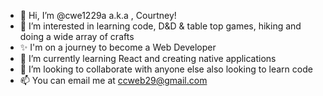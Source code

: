 - 👋 Hi, I’m @cwe1229a a.k.a , Courtney!
- 👀 I’m interested in learning code, D&D & table top games, hiking and doing a wide array of crafts
- ✨ I'm on a journey to become a Web Developer
- 🌱 I’m currently learning React and creating native applications
- 💞️ I’m looking to collaborate with anyone else also looking to learn code
- 📫 You can email me at ccweb29@gmail.com 

<!---
cwe1229a/cwe1229a is a ✨ special ✨ repository because its `README.md` (this file) appears on your GitHub profile.
You can click the Preview link to take a look at your changes.
--->
